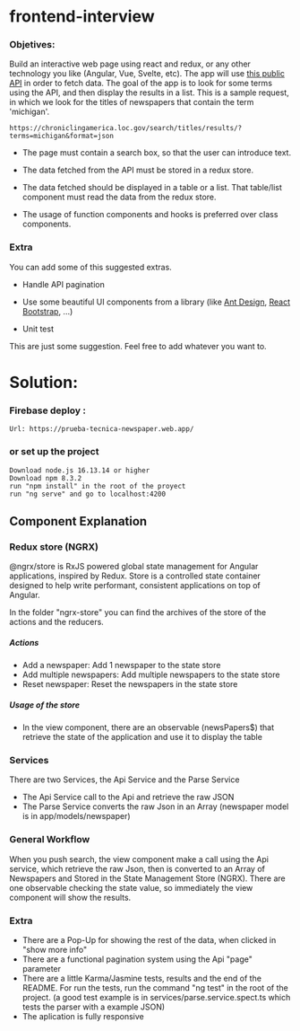 # frontend-interview



### Objetives:

Build an interactive web page using react and redux, or any other technology you like (Angular, Vue, Svelte, etc). 
The app will use [this public API](https://chroniclingamerica.loc.gov/about/api/) in order to fetch data. The goal 
of the app is to look for some terms using the API, and then display the results in a list. This is a sample 
request, in which we look for the titles of newspapers that contain the term 'michigan'. 

```
https://chroniclingamerica.loc.gov/search/titles/results/?terms=michigan&format=json
```

* The page must contain a search box, so that the user can introduce text.

* The data fetched from the API must be stored in a redux store.

* The data fetched should be displayed in a table or a list. That table/list component must read the data from the redux store.

* The usage of function components and hooks is preferred over class components.

### Extra

You can add some of this suggested extras. 

* Handle API pagination

* Use some beautiful UI components from a library (like [Ant Design](https://ant.design/docs/react/introduce), [React Bootstrap](https://react-bootstrap.github.io/), ...) 

* Unit test

This are just some suggestion. Feel free to add whatever you want to.



# Solution:

### Firebase deploy :

    Url: https://prueba-tecnica-newspaper.web.app/
 
### or set up the project

    Download node.js 16.13.14 or higher
    Download npm 8.3.2
    run "npm install" in the root of the proyect
    run "ng serve" and go to localhost:4200

## Component Explanation

### Redux store (NGRX)
@ngrx/store is RxJS powered global state management for Angular applications, inspired by Redux. Store is a controlled state container designed to help write performant, consistent applications on top of Angular.

In the folder "ngrx-store" you can find the archives of the store of the actions and the reducers.
##### Actions 
- Add a newspaper: Add 1 newspaper to the state store
- Add multiple newspapers: Add multiple newspapers to the state store
- Reset newspaper: Reset the newspapers in the state store
##### Usage of the store
- In the view component, there are an observable (newsPapers$) that retrieve the state of the application and use it to display the table

### Services
There are two Services, the Api Service and the Parse Service
- The Api Service call to the Api and retrieve the raw JSON
- The Parse Service converts the raw Json in an Array<Newspaper> (newspaper model is in app/models/newspaper)

### General Workflow
When you push search, the view component make a call using the Api service, which retrieve the raw Json, then is converted to an Array of Newspapers and Stored in the State Management Store (NGRX). There are one observable checking the state value, so immediately the view component will show the results.

### Extra
- There are a Pop-Up for showing the rest of the data, when clicked in "show more info"
- There are a functional pagination system using the Api "page" parameter
- There are a little Karma/Jasmine tests, results and the end of the README. For run the tests, run the command "ng test" in the root of the project. (a good test example is in services/parse.service.spect.ts which tests the parser with a example JSON)
- The aplication is fully responsive


